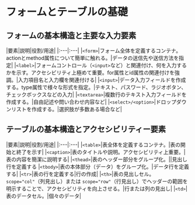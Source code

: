 # フォームとテーブルの基礎
## フォームの基本構造と主要な入力要素
|要素|説明|役割/用途|
|:---|:---|
|`<form>`|フォーム全体を定義するコンテナ。actionとmethod属性について簡単に触れる。|データの送信先や送信方法を指定|
|`<label>`|フォームコントロール（`<input>`など）と関連付け、何を入力するかを示す。アクセシビリティ上極めて重要。for属性とid属性の関連付けを強調。|入力項目名と入力欄を関連付ける|
|`<input>`|データ入力フィールドを作成する。type属性で様々な形式を指定。|テキスト、パスワード、ラジオボタン、チェックボックスなどの入力|
|`<textarea>`|複数行のテキスト入力フィールドを作成する。|自由記述や問い合わせ内容など|
|`<select>/<option>`|ドロップダウンリストを作成する。|選択肢が多数ある場合など|

## テーブルの基本構造とアクセシビリティー要素
|要素|説明|役割/用途|
|:---|:---|
|`<table>`|表全体を定義するコンテナ。|表の開始と終了を示す|
|`<caption>`|表のタイトルや説明。アクセシビリティ上重要。|表の内容を簡潔に説明する|
|`<thead>`|表のヘッダー部分をグループ化。||見出し行を定義する
|`<tbody>`|表の本体部分（データ）をグループ化。|データ行を定義する|
|`<tr>`|表の行を定義する|行の作成|
|`<th>`|表の見出しセル。`scope="col"`（列見出し）または `scope="row"`（行見出し）でヘッダーの範囲を明示することで、アクセシビリティを向上させる。|行または列の見出し|
|`<td>`|表のデータセル。|個々のデータ|